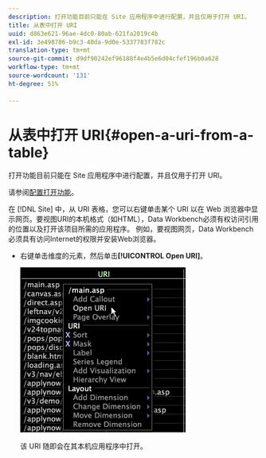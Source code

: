 ```yaml
---
description: 打开功能目前只能在 Site 应用程序中进行配置，并且仅用于打开 URI。
title: 从表中打开 URI
uuid: d863e621-96ae-4dc0-80ab-621fa2019c4b
exl-id: 3e498786-b9c3-40da-9d0e-5337783f782c
translation-type: tm+mt
source-git-commit: d9df90242ef96188f4e4b5e6d04cfef196b0a628
workflow-type: tm+mt
source-wordcount: '131'
ht-degree: 51%

---
```


# 从表中打开 URI{#open-a-uri-from-a-table}

打开功能目前只能在 Site 应用程序中进行配置，并且仅用于打开 URI。

请参阅[配置打开功能](../../../../home/c-get-started/c-intf-anlys-ftrs/c-config-open-funct.md#concept-854e6dc8bef34e6aa4ccfb7a8929af4d)。

在 [!DNL Site] 中，从 URI 表格，您可以右键单击某个 URI 以在 Web 浏览器中显示网页。要视图URI的本机格式（如HTML），Data Workbench必须有权访问引用的位置以及打开该项目所需的应用程序。 例如，要视图网页，Data Workbench必须具有访问Internet的权限并安装Web浏览器。

* 右键单击维度的元素，然后单击&#x200B;**[!UICONTROL Open URI]**。

   ![](assets/mnu_Table_OpenURI.png)

   该 URI 随即会在其本机应用程序中打开。
